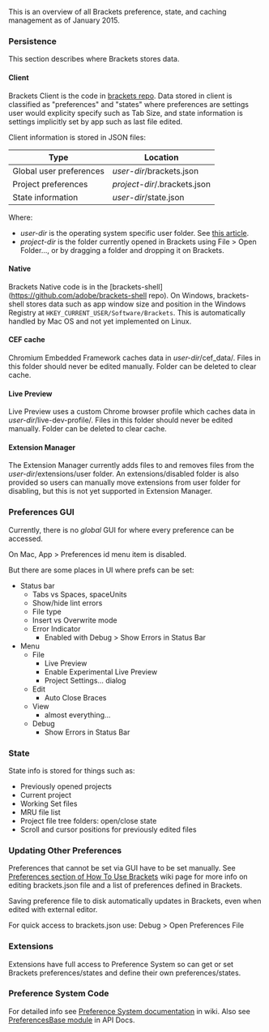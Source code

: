 This is an overview of all Brackets preference, state, and caching management as of January 2015.

### Persistence

This section describes where Brackets stores data.

#### Client

Brackets Client is the code in [brackets repo](https://github.com/adobe/brackets).
Data stored in client is classified as "preferences" and "states"
where preferences are settings user would explicity specify such as Tab Size,
and state information is settings implicitly set by app such as last file edited.

Client information is stored in JSON files:

| **Type** | **Location**
|----------|-------------
| Global user preferences | *user-dir*/brackets.json
| Project preferences | *project-dir*/.brackets.json
| State information | *user-dir*/state.json

Where:
* *user-dir* is the operating system specific user folder. See [this article](https://github.com/adobe/brackets/wiki/Cache-Folder).
* *project-dir* is the folder currently opened in Brackets using File > Open Folder..., or by dragging a folder and dropping it on Brackets.

#### Native

Brackets Native code is in the [brackets-shell](https://github.com/adobe/brackets-shell repo).
On Windows, brackets-shell stores data such as app window size and position
in the Windows Registry at `HKEY_CURRENT_USER/Software/Brackets`.
This is automatically handled by Mac OS and not yet implemented on Linux.

#### CEF cache

Chromium Embedded Framework caches data in *user-dir*/cef_data/. Files in this folder should never be edited manually. Folder can be deleted to clear cache.

#### Live Preview

Live Preview uses a custom Chrome browser profile which caches data in *user-dir*/live-dev-profile/. Files in this folder should never be edited manually. Folder can be deleted to clear cache.

#### Extension Manager

The Extension Manager currently adds files to and removes files from the *user-dir*/extensions/user folder. An extensions/disabled folder is also provided so users can manually move extensions from user folder for disabling, but this is not yet supported in Extension Manager.


### Preferences GUI

Currently, there is no *global* GUI for where every preference can be accessed.

On Mac, App > Preferences id menu item is disabled.

But there are some places in UI where prefs can be set:

- Status bar
  - Tabs vs Spaces, spaceUnits
  - Show/hide lint errors
  - File type
  - Insert vs Overwrite mode
  - Error Indicator
    - Enabled with Debug > Show Errors in Status Bar
- Menu
  - File
    - Live Preview
    - Enable Experimental Live Preview
    - Project Settings... dialog
  - Edit
    - Auto Close Braces
  - View
    - almost everything...
  - Debug
    - Show Errors in Status Bar

### State

State info is stored for things such as:
- Previously opened projects
- Current project
- Working Set files
- MRU file list
- Project file tree folders: open/close state
- Scroll and cursor positions for previously edited files


### Updating Other Preferences

Preferences that cannot be set via GUI have to be set manually.
See [Preferences section of How To Use Brackets](https://github.com/adobe/brackets/wiki/How-to-Use-Brackets#preferences)
wiki page for more info on editing brackets.json file and a list of preferences defined in Brackets.

Saving preference file to disk automatically updates in Brackets,
even when edited with external editor.

For quick access to brackets.json use: Debug > Open Preferences File


### Extensions

Extensions have full access to Preference System so can get or set Brackets preferences/states and define their own preferences/states.


### Preference System Code

For detailed info see [Preference System documentation](https://github.com/adobe/brackets/wiki/Preferences-System) in wiki. Also see
[PreferencesBase module](http://brackets.io/docs/current/modules/preferences/PreferencesBase.html)
in API Docs.


